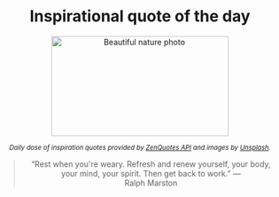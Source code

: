 
<div align="center">

# Inspirational quote of the day

<img src="./data/photo.jpeg" alt="Beautiful nature photo" width="320" height="180">

<sub><i>Daily dose of inspiration quotes provided by [ZenQuotes API](https://zenquotes.io/) and images by [Unsplash](https://unsplash.com/).</i></sub>


<blockquote>&ldquo;Rest when you're weary. Refresh and renew yourself, your body, your mind, your spirit. Then get back to work.&rdquo; &mdash; <footer>Ralph Marston</footer></blockquote>

</div>
